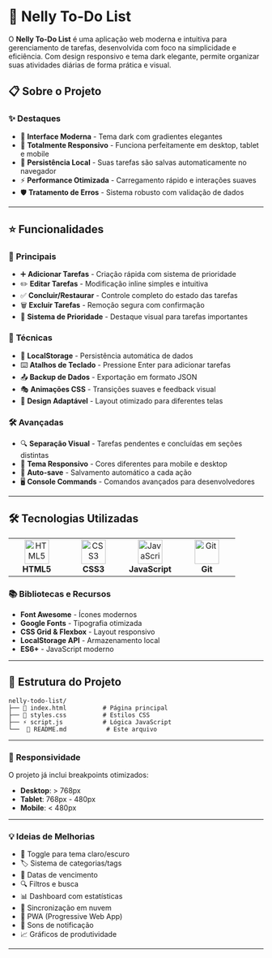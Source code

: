 # 🎯 Nelly To-Do List
O **Nelly To-Do List** é uma aplicação web moderna e intuitiva para gerenciamento de tarefas, desenvolvida com foco na simplicidade e eficiência. Com design responsivo e tema dark elegante, permite organizar suas atividades diárias de forma prática e visual.








## 📋 Sobre o Projeto


### ✨ Destaques

- 🎨 **Interface Moderna** - Tema dark com gradientes elegantes
- 📱 **Totalmente Responsivo** - Funciona perfeitamente em desktop, tablet e mobile
- 💾 **Persistência Local** - Suas tarefas são salvas automaticamente no navegador
- ⚡ **Performance Otimizada** - Carregamento rápido e interações suaves
- 🛡️ **Tratamento de Erros** - Sistema robusto com validação de dados

---

## ⭐ Funcionalidades

### 🎯 **Principais**
- ➕ **Adicionar Tarefas** - Criação rápida com sistema de prioridade
- ✏️ **Editar Tarefas** - Modificação inline simples e intuitiva  
- ✅ **Concluir/Restaurar** - Controle completo do estado das tarefas
- 🗑️ **Excluir Tarefas** - Remoção segura com confirmação
- 🔴 **Sistema de Prioridade** - Destaque visual para tarefas importantes

### 🔧 **Técnicas**
- 💾 **LocalStorage** - Persistência automática de dados
- ⌨️ **Atalhos de Teclado** - Pressione Enter para adicionar tarefas
- 📤 **Backup de Dados** - Exportação em formato JSON
- 🎭 **Animações CSS** - Transições suaves e feedback visual
- 📱 **Design Adaptável** - Layout otimizado para diferentes telas

### 🛠️ **Avançadas**
- 🔍 **Separação Visual** - Tarefas pendentes e concluídas em seções distintas
- 🎨 **Tema Responsivo** - Cores diferentes para mobile e desktop
- 🔄 **Auto-save** - Salvamento automático a cada ação
- 🖥️ **Console Commands** - Comandos avançados para desenvolvedores

---

## 🛠️ Tecnologias Utilizadas

<table align="center">
<tr>
<td align="center" width="96">
<img src="https://skillicons.dev/icons?i=html" width="48" height="48" alt="HTML5" />
<br><strong>HTML5</strong>
</td>
<td align="center" width="96">
<img src="https://skillicons.dev/icons?i=css" width="48" height="48" alt="CSS3" />
<br><strong>CSS3</strong>
</td>
<td align="center" width="96">
<img src="https://skillicons.dev/icons?i=js" width="48" height="48" alt="JavaScript" />
<br><strong>JavaScript</strong>
</td>
<td align="center" width="96">
<img src="https://skillicons.dev/icons?i=git" width="48" height="48" alt="Git" />
<br><strong>Git</strong>
</td>
</tr>
</table>

### 📚 Bibliotecas e Recursos

- **Font Awesome** - Ícones modernos
- **Google Fonts** - Tipografia otimizada
- **CSS Grid & Flexbox** - Layout responsivo
- **LocalStorage API** - Armazenamento local
- **ES6+** - JavaScript moderno

---


## 📂 Estrutura do Projeto

```
nelly-todo-list/
├── 📄 index.html          # Página principal
├── 🎨 styles.css          # Estilos CSS
├── ⚡ script.js           # Lógica JavaScript
└──  📖 README.md           # Este arquivo

```

---


### 📱 **Responsividade**

O projeto já inclui breakpoints otimizados:
- **Desktop**: > 768px
- **Tablet**: 768px - 480px  
- **Mobile**: < 480px

---


### 💡 **Ideias de Melhorias**

- 🌙 Toggle para tema claro/escuro
- 🏷️ Sistema de categorias/tags
- 📅 Datas de vencimento
- 🔍 Filtros e busca
- 📊 Dashboard com estatísticas
- 🔄 Sincronização em nuvem
- 📱 PWA (Progressive Web App)
- 🎵 Sons de notificação
- 📈 Gráficos de produtividade

---



